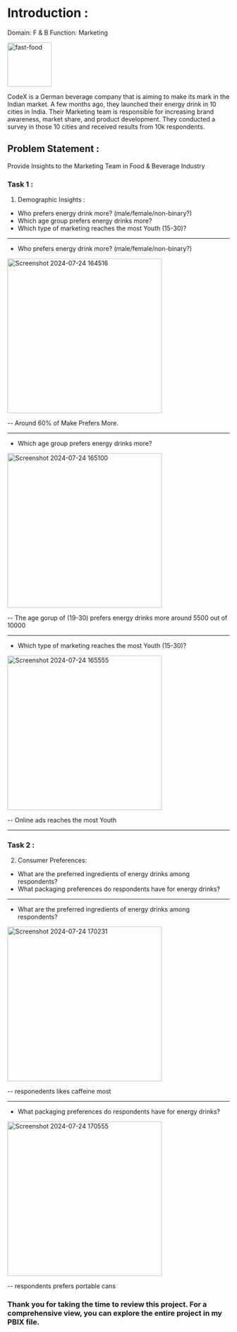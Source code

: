 # Introduction :
Domain: F & B   Function: Marketing  

<img src="https://github.com/user-attachments/assets/7892d805-3d2c-46a2-b471-8cd505f3f5e1" alt="fast-food" width="100"/>


CodeX is a German beverage company that is aiming to make its mark in the Indian market. A few months ago, they launched their energy drink in 10 cities in India.
Their Marketing team is responsible for increasing brand awareness, market share, and product development. They conducted a survey in those 10 cities and received results from 10k respondents.

## Problem Statement :
Provide Insights to the Marketing Team in Food & Beverage Industry

### Task 1 :
1. Demographic Insights : 
- Who prefers energy drink more? (male/female/non-binary?)
- Which age group prefers energy drinks more?
- Which type of marketing reaches the most Youth (15-30)?
------------------------------------------------------------------------------------------------------------------------------------------------------------
 - Who prefers energy drink more? (male/female/non-binary?)

<img src="https://github.com/user-attachments/assets/d3e58913-995b-417e-ae44-cfff5b0304c4" alt="Screenshot 2024-07-24 164516" width="350"/>

-- Around 60% of Make Prefers More.

-----------------------------------------------------------------------------------------------------------------------------------------------------------
 - Which age group prefers energy drinks more?

<img src="https://github.com/user-attachments/assets/f79914c9-8f3d-410f-a5c1-9ede085290fa" alt="Screenshot 2024-07-24 165100" width="350"/>


-- The age gorup of (19-30) prefers energy drinks more around 5500 out of 10000

-----------------------------------------------------------------------------------------------------------------------------------------------------------
 - Which type of marketing reaches the most Youth (15-30)?

<img src="https://github.com/user-attachments/assets/2bffaa76-8364-46c8-b467-9c6fd8956c19" alt="Screenshot 2024-07-24 165555" width="350"/>

-- Online ads reaches the most Youth 

-----------------------------------------------------------------------------------------------------------------------------------------------------------
### Task 2 :
2. Consumer Preferences:
- What are the preferred ingredients of energy drinks among respondents?
- What packaging preferences do respondents have for energy drinks?

-----------------------------------------------------------------------------------------------------------------------------------------------------------
 - What are the preferred ingredients of energy drinks among respondents?

<img src="https://github.com/user-attachments/assets/17e3dfaa-4b38-4de2-92a1-1b6924ece856" alt="Screenshot 2024-07-24 170231" width="350"/>

 -- responedents likes caffeine most 
 
-----------------------------------------------------------------------------------------------------------------------------------------------------------
 - What packaging preferences do respondents have for energy drinks?

<img src="https://github.com/user-attachments/assets/f7aee84d-0fc2-4e28-ba6d-8c97629d84f5" alt="Screenshot 2024-07-24 170555" width="350"/>

-- respondents prefers portable cans 

### Thank you for taking the time to review this project. For a comprehensive view, you can explore the entire project in my PBIX file.






